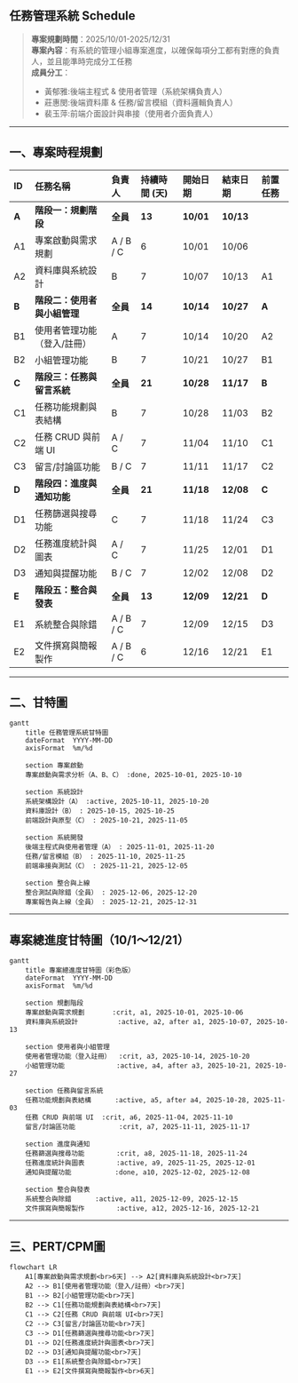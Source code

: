 ## 任務管理系統 Schedule  
> **專案規劃時間**：2025/10/01-2025/12/31  
> **專案內容**：有系統的管理小組專案進度，以確保每項分工都有對應的負責人，並且能準時完成分工任務  
> **成員分工**：  
> - 黃郁雅:後端主程式 & 使用者管理（系統架構負責人）  
> - 莊惠閔:後端資料庫 & 任務/留言模組（資料邏輯負責人）  
> - 裴玉萍:前端介面設計與串接（使用者介面負責人）  

---
## 一、專案時程規劃

| ID    | 任務名稱             | 負責人       | 持續時間 (天) | 開始日期      | 結束日期      | 前置任務  |
| :---- | :--------------- | :-------- | :------- | :-------- | :-------- | :---- |
| **A** | **階段一：規劃階段**     | **全員**    | **13**   | **10/01** | **10/13** |       |
| A1    | 專案啟動與需求規劃        | A / B / C | 6        | 10/01     | 10/06     |       |
| A2    | 資料庫與系統設計         | B         | 7        | 10/07     | 10/13     | A1    |
| **B** | **階段二：使用者與小組管理** | **全員**    | **14**   | **10/14** | **10/27** | **A** |
| B1    | 使用者管理功能（登入/註冊）   | A         | 7        | 10/14     | 10/20     | A2    |
| B2    | 小組管理功能           | B         | 7        | 10/21     | 10/27     | B1    |
| **C** | **階段三：任務與留言系統**  | **全員**    | **21**   | **10/28** | **11/17** | **B** |
| C1    | 任務功能規劃與表結構       | B         | 7        | 10/28     | 11/03     | B2    |
| C2    | 任務 CRUD 與前端 UI   | A / C     | 7        | 11/04     | 11/10     | C1    |
| C3    | 留言/討論區功能         | B / C     | 7        | 11/11     | 11/17     | C2    |
| **D** | **階段四：進度與通知功能**  | **全員**    | **21**   | **11/18** | **12/08** | **C** |
| D1    | 任務篩選與搜尋功能        | C         | 7        | 11/18     | 11/24     | C3    |
| D2    | 任務進度統計與圖表        | A / C     | 7        | 11/25     | 12/01     | D1    |
| D3    | 通知與提醒功能          | B / C     | 7        | 12/02     | 12/08     | D2    |
| **E** | **階段五：整合與發表**    | **全員**    | **13**   | **12/09** | **12/21** | **D** |
| E1    | 系統整合與除錯          | A / B / C | 7        | 12/09     | 12/15     | D3    |
| E2    | 文件撰寫與簡報製作        | A / B / C | 6        | 12/16     | 12/21     | E1    |
  
---
## 二、甘特圖

```mermaid
gantt
    title 任務管理系統甘特圖
    dateFormat  YYYY-MM-DD
    axisFormat  %m/%d

    section 專案啟動
    專案啟動與需求分析（A、B、C） :done, 2025-10-01, 2025-10-10

    section 系統設計
    系統架構設計（A） :active, 2025-10-11, 2025-10-20
    資料庫設計（B） : 2025-10-15, 2025-10-25
    前端設計與原型（C） : 2025-10-21, 2025-11-05

    section 系統開發
    後端主程式與使用者管理（A） : 2025-11-01, 2025-11-20
    任務/留言模組（B） : 2025-11-10, 2025-11-25
    前端串接與測試（C） : 2025-11-21, 2025-12-05

    section 整合與上線
    整合測試與除錯（全員） : 2025-12-06, 2025-12-20
    專案報告與上線（全員） : 2025-12-21, 2025-12-31
```
---
## 專案總進度甘特圖（10/1～12/21）

```mermaid
gantt
    title 專案總進度甘特圖（彩色版）
    dateFormat  YYYY-MM-DD
    axisFormat  %m/%d

    section 規劃階段
    專案啟動與需求規劃       :crit, a1, 2025-10-01, 2025-10-06
    資料庫與系統設計          :active, a2, after a1, 2025-10-07, 2025-10-13

    section 使用者與小組管理
    使用者管理功能（登入註冊）  :crit, a3, 2025-10-14, 2025-10-20
    小組管理功能             :active, a4, after a3, 2025-10-21, 2025-10-27

    section 任務與留言系統
    任務功能規劃與表結構      :active, a5, after a4, 2025-10-28, 2025-11-03
    任務 CRUD 與前端 UI  :crit, a6, 2025-11-04, 2025-11-10
    留言/討論區功能           :crit, a7, 2025-11-11, 2025-11-17

    section 進度與通知
    任務篩選與搜尋功能        :crit, a8, 2025-11-18, 2025-11-24
    任務進度統計與圖表        :active, a9, 2025-11-25, 2025-12-01
    通知與提醒功能           :done, a10, 2025-12-02, 2025-12-08

    section 整合與發表
    系統整合與除錯      :active, a11, 2025-12-09, 2025-12-15
    文件撰寫與簡報製作        :active, a12, 2025-12-16, 2025-12-21
```
    
---
## 三、PERT/CPM圖

```mermaid
flowchart LR
    A1[專案啟動與需求規劃<br>6天] --> A2[資料庫與系統設計<br>7天]
    A2 --> B1[使用者管理功能（登入/註冊）<br>7天]
    B1 --> B2[小組管理功能<br>7天]
    B2 --> C1[任務功能規劃與表結構<br>7天]
    C1 --> C2[任務 CRUD 與前端 UI<br>7天]
    C2 --> C3[留言/討論區功能<br>7天]
    C3 --> D1[任務篩選與搜尋功能<br>7天]
    D1 --> D2[任務進度統計與圖表<br>7天]
    D2 --> D3[通知與提醒功能<br>7天]
    D3 --> E1[系統整合與除錯<br>7天]
    E1 --> E2[文件撰寫與簡報製作<br>6天]
```
